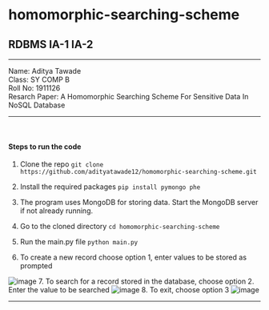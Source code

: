 # homomorphic-searching-scheme
## RDBMS IA-1 IA-2
<hr />
Name: Aditya Tawade <br/>
Class: SY COMP B <br/>
Roll No: 1911126 <br/>
Resarch Paper: A Homomorphic Searching Scheme For Sensitive Data In NoSQL Database <br/>
<hr /><br/>

#### Steps to run the code

1. Clone the repo 
`git clone https://github.com/adityatawade12/homomorphic-searching-scheme.git`

2. Install the required packages
`pip install pymongo phe`

3. The program uses MongoDB for storing data. Start the MongoDB server if not already running.
4. Go to the cloned directory
`cd homomorphic-searching-scheme`

5. Run the main.py file 
`python main.py`

6. To create a new record choose option 1, enter values to be stored as prompted

 ![image](https://user-images.githubusercontent.com/62465343/118370850-496e0b00-b5c7-11eb-9e2d-2d4298f97ce8.png)
7. To search for a record stored in the database, choose option 2. Enter the value to be searched
 ![image](https://user-images.githubusercontent.com/62465343/118370882-702c4180-b5c7-11eb-9068-7d58e67a6b57.png)
8. To exit, choose option 3
 ![image](https://user-images.githubusercontent.com/62465343/118370908-918d2d80-b5c7-11eb-820a-6e9066511787.png)
 

------------

